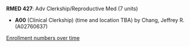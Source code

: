 **RMED 427**: Adv Clerkship/Reproductive Med (7 units)

- **A00** (Clinical Clerkship) (time and location TBA) by Chang, Jeffrey R. (A02760637)

[Enrollment numbers over time](./RMED427.tsv)
